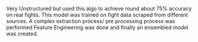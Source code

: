 Very Unstructured but used this algo to achieve round about 75% accuracy on real fights.
This model was trained on fight data scraped from different sources.
A complex extraction process/ pre processing process was performed
Feature Engineering was done and finally an ensembled model was created.

